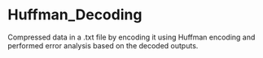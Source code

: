 # Huffman_Decoding
Compressed data in a .txt file by encoding it using Huffman encoding and performed error analysis based on the decoded outputs.
